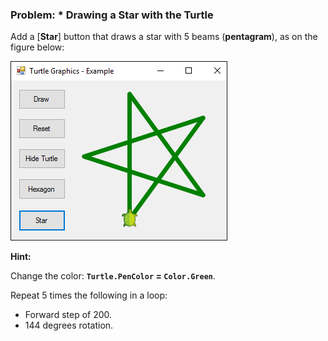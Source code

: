 ### Problem: * Drawing a Star with the Turtle

Add a [**Star**] button that draws a star with 5 beams (**pentagram**), as on the figure below:

![](/assets/chapter-5-images/13.Turtle-graphics-14.png)

**Hint:**

Change the color: **`Turtle.PenColor` = `Color.Green`**. 

Repeat 5 times the following in a loop:
* Forward step of 200.
* 144 degrees rotation.
